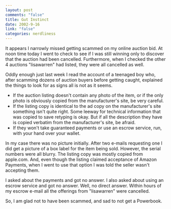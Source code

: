 ```yaml
--- 
layout: post
comments: "false"
title: Gut Instinct
date: 2002-9-16
link: "false"
categories: nerdliness
---
```

It appears I narrowly missed getting scammed on my online auction bid. At noon time today I went to check to see if I was still winning only to discover that the auction had been cancelled. Furthermore, when I checked the other 4 auctions "lisawarren" had listed, they were all cancelled as well.

Oddly enough just last week I read the account of a teenaged boy who, after scamming dozens of auction buyers before getting caught, explained the things to look for as signs all is not as it seems.
<ul>
<li>If the auction listing doesn't contain any photo of the item, or if the only photo is obviously copied from the manufacturer's site, be very careful. </li>

<li>If the listing copy is identical to the ad copy on the manufacturer's site something isn't quite right. Some leeway for technical information that was copied to save retyping is okay. But if all the description they have is copied verbatim from the manufacturer's site, be afraid.</li>

<li>If they won't take guaranteed payments or use an escrow service, run, with your hand over your wallet.</li>
</ul><p>
In my case there was no picture initially. After two e-mails requesting one I did get a picture of a box label for the item being sold. However, the serial numbers were all blurry. The listing copy was mostly copied from apple.com. And, even though the listing claimed acceptance of Amazon Payments, when I went to use that option I was told the seller wasn't accepting them.

I asked about the payments and got no answer. I also asked about using an escrow service and got no answer. Well, no direct answer. Within hours of my escrow e-mail all the offerings from "lisawarren" were cancelled.

So, I am glad not to have been scammed, and sad to not get a Powerbook.
